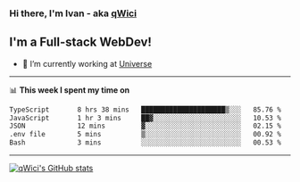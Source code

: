### Hi there, I'm Ivan - aka [qWici][website]

## I'm a Full-stack WebDev!
- 🔭 I’m currently working at [Universe][universe]

---

📊 **This week I spent my time on**
<!--START_SECTION:waka-->

```txt
TypeScript       8 hrs 38 mins   █████████████████████▒░░░   85.76 %
JavaScript       1 hr 3 mins     ██▓░░░░░░░░░░░░░░░░░░░░░░   10.53 %
JSON             12 mins         ▓░░░░░░░░░░░░░░░░░░░░░░░░   02.15 %
.env file        5 mins          ▒░░░░░░░░░░░░░░░░░░░░░░░░   00.92 %
Bash             3 mins          ░░░░░░░░░░░░░░░░░░░░░░░░░   00.53 %
```

<!--END_SECTION:waka-->

---

[![qWici's GitHub stats](https://github-readme-stats.vercel.app/api?username=qWici)](https://github.com/qWici/github-readme-stats)

[website]: https://devkucher.com
[twitter]: https://twitter.com/KucherDev
[linkedin]: https://www.linkedin.com/in/ivankucher
[universe]: https://universeapps.limited
